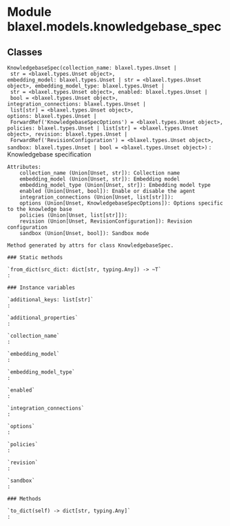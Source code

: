 Module blaxel.models.knowledgebase_spec
=======================================

Classes
-------

`KnowledgebaseSpec(collection_name: blaxel.types.Unset | str = <blaxel.types.Unset object>, embedding_model: blaxel.types.Unset | str = <blaxel.types.Unset object>, embedding_model_type: blaxel.types.Unset | str = <blaxel.types.Unset object>, enabled: blaxel.types.Unset | bool = <blaxel.types.Unset object>, integration_connections: blaxel.types.Unset | list[str] = <blaxel.types.Unset object>, options: blaxel.types.Unset | ForwardRef('KnowledgebaseSpecOptions') = <blaxel.types.Unset object>, policies: blaxel.types.Unset | list[str] = <blaxel.types.Unset object>, revision: blaxel.types.Unset | ForwardRef('RevisionConfiguration') = <blaxel.types.Unset object>, sandbox: blaxel.types.Unset | bool = <blaxel.types.Unset object>)`
:   Knowledgebase specification
    
    Attributes:
        collection_name (Union[Unset, str]): Collection name
        embedding_model (Union[Unset, str]): Embedding model
        embedding_model_type (Union[Unset, str]): Embedding model type
        enabled (Union[Unset, bool]): Enable or disable the agent
        integration_connections (Union[Unset, list[str]]):
        options (Union[Unset, KnowledgebaseSpecOptions]): Options specific to the knowledge base
        policies (Union[Unset, list[str]]):
        revision (Union[Unset, RevisionConfiguration]): Revision configuration
        sandbox (Union[Unset, bool]): Sandbox mode
    
    Method generated by attrs for class KnowledgebaseSpec.

    ### Static methods

    `from_dict(src_dict: dict[str, typing.Any]) ‑> ~T`
    :

    ### Instance variables

    `additional_keys: list[str]`
    :

    `additional_properties`
    :

    `collection_name`
    :

    `embedding_model`
    :

    `embedding_model_type`
    :

    `enabled`
    :

    `integration_connections`
    :

    `options`
    :

    `policies`
    :

    `revision`
    :

    `sandbox`
    :

    ### Methods

    `to_dict(self) ‑> dict[str, typing.Any]`
    :